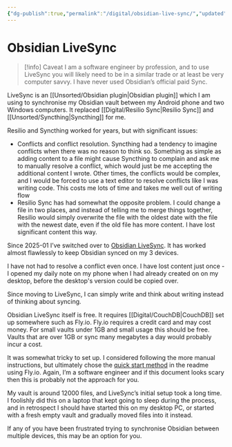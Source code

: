 ```yaml
---
{"dg-publish":true,"permalink":"/digital/obsidian-live-sync/","updated":"2025-08-12T19:28:22.840-07:00"}
---
```


# Obsidian LiveSync

> [!info] Caveat
> I am a software engineer by profession, and to use LiveSync you will likely need to be in a similar trade or at least be very computer savvy. I have never used Obsidian’s official paid Sync.

LiveSync is an [[Unsorted/Obsidian plugin\|Obsidian plugin]] which I am using to synchronise my Obsidian vault between my Android phone and two Windows computers. It replaced [[Digital/Resilio Sync\|Resilio Sync]] and [[Unsorted/Syncthing\|Syncthing]] for me.

Resilio and Syncthing worked for years, but with significant issues:

- Conflicts and conflict resolution. Syncthing had a tendency to imagine conflicts when there was no reason to think so. Something as simple as adding content to a file might cause Syncthing to complain and ask me to manually resolve a conflict, which would just be me accepting the additional content I wrote. Other times, the conflicts would be complex, and I would be forced to use a text editor to resolve conflicts like I was writing code. This costs me lots of time and takes me well out of writing flow
- Resilio Sync has had somewhat the opposite problem. I could change a file in two places, and instead of telling me to merge things together, Resilio would simply overwrite the file with the oldest date with the file with the newest date, even if the old file has more content. I have lost significant content this way.

Since 2025-01 I’ve switched over to [Obsidian LiveSync](https://github.com/vrtmrz/obsidian-livesync). It has worked almost flawlessly to keep Obsidian synced on my 3 devices.

I have not had to resolve a conflict even once. I have lost content just once - I opened my daily note on my phone when I had already created on on my desktop, before the desktop's version could be copied over.

Since moving to LiveSync, I can simply write and think about writing instead of thinking about syncing.

Obsidian LiveSync itself is free. It requires [[Digital/CouchDB\|CouchDB]] set up somewhere such as Fly.io. Fly.io requires a credit card and may cost money. For small vaults under 1GB and small usage this should be free. Vaults that are over 1GB or sync many megabytes a day would probably incur a cost.

It was somewhat tricky to set up. I considered following the more manual instructions, but ultimately chose the [quick start method](https://github.com/vrtmrz/obsidian-livesync/blob/main/docs/setup_flyio.md#a-very-automated-setup) in the readme using Fly.io. Again, I’m a software engineer and if this document looks scary then this is probably not the approach for you.

My vault is around 12000 files, and LiveSync’s initial setup took a long time. I foolishly did this on a laptop that kept going to sleep during the process, and in retrospect I should have started this on my desktop PC, or started with a fresh empty vault and gradually moved files into it instead.  
  
If any of you have been frustrated trying to synchronise Obsidian between multiple devices, this may be an option for you.


